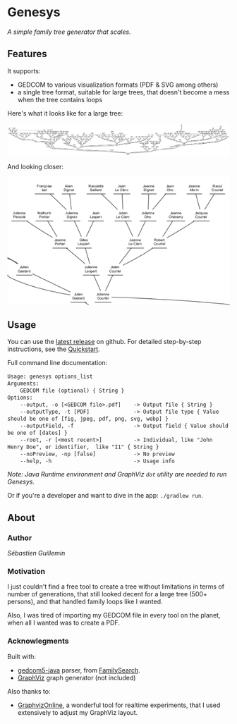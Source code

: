 # Genesys

*A simple family tree generator that scales.*

## Features

It supports:
* GEDCOM to various visualization formats (PDF & SVG among others)
* a single tree format, suitable for large trees, that doesn't become a mess when the tree contains loops

Here's what it looks like for a large tree:

![Global family tree](screenshots/global_tree.png)

And looking closer:

![Family tree detail](screenshots/tree_detail.png)

## Usage

You can use the [latest release](https://github.com/mrlem/genesys/releases/latest) on github.
For detailed step-by-step instructions, see the [Quickstart](doc/QUICKSTART.md).

Full command line documentation:
```
Usage: genesys options_list
Arguments:
    GEDCOM file (optional) { String }
Options:
    --output, -o [<GEDCOM file>.pdf]    -> Output file { String }
    --outputType, -t [PDF]              -> Output file type { Value should be one of [fig, jpeg, pdf, png, svg, webp] }
    --outputField, -f                   -> Output field { Value should be one of [dates] }
    --root, -r [<most recent>]          -> Individual, like "John Henry Doe", or identifier,  like "I1" { String }
    --noPreview, -np [false]            -> No preview
    --help, -h                          -> Usage info
```


*Note: Java Runtime environment and GraphViz `dot` utility are needed to run Genesys.*

Or if you're a developer and want to dive in the app: `./gradlew run`.

## About

### Author

*Sébastien Guillemin*

### Motivation

I just couldn't find a free tool to create a tree without limitations in terms of number of generations, that still
looked decent for a large tree (500+ persons), and that handled family loops like I wanted.

Also, I was tired of
importing my GEDCOM file in every tool on the planet, when all I wanted was to create a PDF.

### Acknowlegments

Built with:

* [gedcom5-java](https://github.com/FamilySearch/gedcom5-java) parser, from [FamilySearch](https://github.com/FamilySearch/).
* [GraphViz](https://graphviz.org/) graph generator (not included)

Also thanks to:

* [GraphvizOnline](https://dreampuf.github.io/GraphvizOnline/), a wonderful tool for realtime experiments, that I used
extensively to adjust my GraphViz layout.
